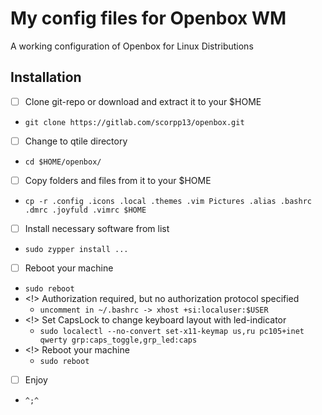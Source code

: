 # My config files for Openbox WM

A working configuration of Openbox for Linux Distributions

## Installation

- [ ] Clone git-repo or download and extract it to your $HOME
- `git clone https://gitlab.com/scorpp13/openbox.git`
- [ ] Change to qtile directory
- `cd $HOME/openbox/`
- [ ] Copy folders and files from it to your $HOME
- `cp -r .config .icons .local .themes .vim Pictures .alias .bashrc .dmrc .joyfuld .vimrc $HOME`
- [ ] Install necessary software from list
- `sudo zypper install ...`
- [ ] Reboot your machine
- `sudo reboot`
- <!> Authorization required, but no authorization protocol specified
    - `uncomment in ~/.bashrc -> xhost +si:localuser:$USER`
- <!> Set CapsLock to change keyboard layout with led-indicator
    - `sudo localectl --no-convert set-x11-keymap us,ru pc105+inet qwerty grp:caps_toggle,grp_led:caps`
- <!> Reboot your machine
    - `sudo reboot`
- [ ] Enjoy
- `^;^`
